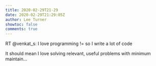 ```yaml
---
title: 2020-02-29T21-29
date: 2020-02-29T21:29:05Z
author: Lee Turner
showtoc: false
comments: true
---
```


RT @venkat_s: I love programming != so I write a lot of code

It should mean I love solving relevant, useful problems with minimum maintain…

